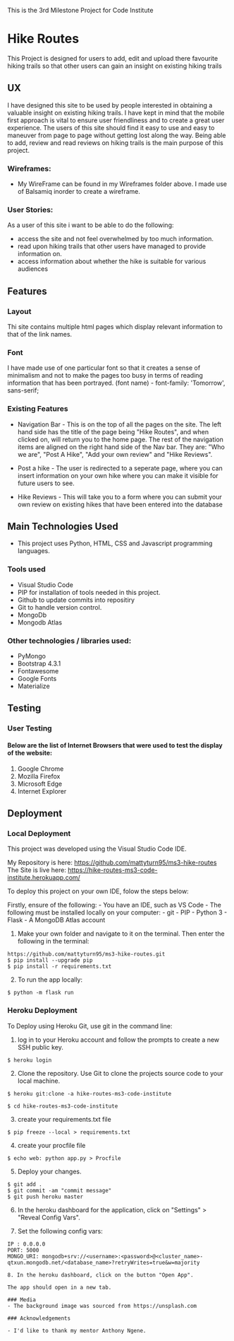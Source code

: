 This is the 3rd Milestone Project for Code Institute

# Hike Routes

This Project is designed for users to add, edit and upload there favourite hiking trails so that other users can gain an insight on existing hiking trails

## UX

I have designed this site to be used by people interested in obtaining a valuable insight on existing hiking trails. I have kept in mind that the mobile first approach is vital to ensure user friendliness and to create a great user experience. The users of this site should find it easy to use and easy to maneuver from page to page without getting lost along the way. Being able to add, review and read reviews on hiking trails is the main purpose of this project.

### Wireframes: 
* My WireFrame can be found in my Wireframes folder above. I made use of Balsamiq inorder to create a wireframe.

### User Stories:
As a user of this site i want to be able to do the following:
* access the site and not feel overwhelmed by too much information.
* read upon hiking trails that other users have managed to provide information on.
* access information about whether the hike is suitable for various audiences

## Features

### Layout
Thi site contains multiple html pages which display relevant information to that of the link names.

### Font
I have made use of one particular font so that it creates a sense of minimalism and not to make the pages too busy in terms of reading information that has been portrayed. (font name) - font-family: 'Tomorrow', sans-serif;


### Existing Features
* Navigation Bar - This is on the top of all the pages on the site. The left hand side has the title of the page being "Hike Routes", and when clicked on, will return you to the home page. The rest of the navigation items are aligned on the right hand side of the Nav bar.   They are: "Who we are", "Post A Hike", "Add your own review" and "Hike Reviews". 


* Post a hike - The user is redirected to a seperate page, where you can insert information on your own hike where you can make it visible for future users to see.

* Hike Reviews - This will take you to a form where you can submit your own review on existing hikes that have been entered into the database

## Main Technologies Used

* This project uses Python, HTML, CSS and Javascript programming languages. 

### Tools used

* Visual Studio Code  
* PIP for installation of tools needed in this project.
* Github to update commits into repositiry
* Git to handle version control.
* MongoDb
* Mongodb Atlas

### Other technologies / libraries used:
* PyMongo 
* Bootstrap 4.3.1 
* Fontawesome 
* Google Fonts 
* Materialize

## Testing

### User Testing

#### Below are the list of Internet Browsers that were used to test the display of the website:

1. Google Chrome    
2. Mozilla Firefox
3. Microsoft Edge
4. Internet Explorer

## Deployment

### Local Deployment

This project was developed using the Visual Studio Code IDE.

My Repository is here: https://github.com/mattyturn95/ms3-hike-routes
The Site is live here: https://hike-routes-ms3-code-institute.herokuapp.com/

To deploy this project on your own IDE, folow the steps below:

 Firstly, ensure of the following:
    - You have an IDE, such as VS Code
    - The following must be installed locally on your computer:
            - git
            - PIP
            - Python 3
            - Flask
            - A MongoDB Atlas account
1.  Make your own folder and navigate to it on the terminal. Then enter the following in the terminal:

```
https://github.com/mattyturn95/ms3-hike-routes.git
$ pip install --upgrade pip
$ pip install -r requirements.txt
```
2.  To run the app locally:

```
$ python -m flask run
```

### Heroku Deployment

To Deploy using Heroku Git, use git in the command line:

1. log in to your Heroku account and follow the prompts to create a new SSH public key.

```
$ heroku login
```

2.  Clone the repository. Use Git to clone the projects source code to your local machine.

```
$ heroku git:clone -a hike-routes-ms3-code-institute

$ cd hike-routes-ms3-code-institute 
```
3.  create your requirements.txt file

```
$ pip freeze --local > requirements.txt

```
4.  create your procfile file

```
$ echo web: python app.py > Procfile

```

5.  Deploy your changes.

```
$ git add .
$ git commit -am "commit message"
$ git push heroku master
```
6.  In the heroku dashboard for the application, click on "Settings" > "Reveal Config Vars".

7.  Set the following config vars:

```
IP : 0.0.0.0
PORT: 5000
MONGO_URI: mongodb+srv://<username>:<password>@<cluster_name>-qtxun.mongodb.net/<database_name>?retryWrites=true&w=majority

8. In the heroku dashboard, click on the button "Open App".

The app should open in a new tab.

### Media
- The background image was sourced from https://unsplash.com

### Acknowledgements

- I'd like to thank my mentor Anthony Ngene.





